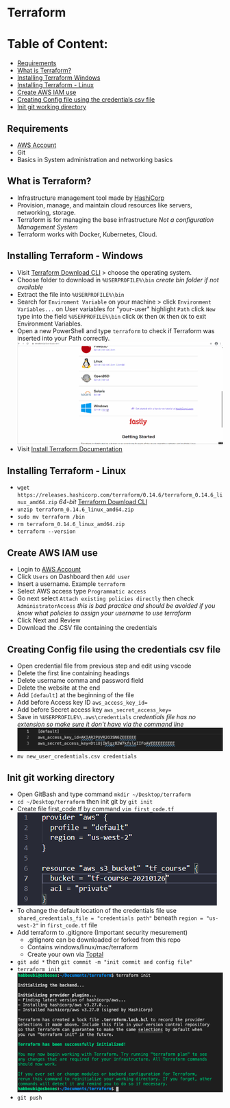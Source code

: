 # Terraform

# Table of Content:
- [Requirements](#requirements)
- [What is Terraform?](#what-is-terraform-(windows))
- [Installing Terraform Windows](#installing-terraform---windows)
- [Installing Terraform - Linux](#installing-terraform---linux)
- [Create AWS IAM use](#create-aws-iam-use)
- [Creating Config file using the credentials csv file](#creating-config-file-using-the-credentials-csv-file)
- [Init git working directory](#init-git-working-directory)



## Requirements
- [AWS Account](https://aws.amazon.com/account/)
- Git
- Basics in System administration and networking basics

## What is Terraform?
- Infrastructure management tool made by [HashiCorp](https://www.hashicorp.com)
- Provision, manage, and maintain cloud resources like servers, networking, storage. 
- Terraform is for managing the base infrastructure *Not a configuration Management System*
- Terraform works with Docker, Kubernetes, Cloud. 
 
## Installing Terraform - Windows
- Visit [Terraform Download CLI](https://www.terraform.io/downloads.html) > choose the operating system.
- Choose folder to download in `%USERPROFILE%\bin`    *create bin folder if not available*
- Extract the file into `%USERPROFILE%\bin`
- Search for `Enviroment Variable` on your machine > click `Environment Variables...` on User variables for "your-user" highlight `Path` click `New` type into the field `%USERPROFILE%\bin` click `OK` then `OK` then `OK` to exit Environment Variables.
- Open a new PowerShell and type `terraform` to check if Terraform was inserted into your Path correctly. 
![installing_terraform_windows](/assets/installing_terraform_windows.gif)
- Visit [Install Terraform Documentation](https://learn.hashicorp.com/tutorials/terraform/install-cli) 
## Installing Terraform - Linux
- `wget https://releases.hashicorp.com/terraform/0.14.6/terraform_0.14.6_linux_amd64.zip`   *64-bit*  [Terraform Download CLI](https://www.terraform.io/downloads.html)
- `unzip terraform_0.14.6_linux_amd64.zip`
- `sudo mv terraform /bin`
- `rm terraform_0.14.6_linux_amd64.zip`
- `terraform --version`

## Create AWS IAM use
- Login to [AWS Account](https://aws.amazon.com/account/)
- Click `Users` on Dashboard then `Add user`
- Insert a username. Example `terraform`
-  Select AWS access type `Programmatic access`
-  Go next select `Attach existing policies directly` then check `AdministratorAccess`  *this is bad practice and should be avoided if you know what policies to assign your username to use terraform*
-  Click Next and Review
-  Download the .CSV file containing the credentials

## Creating Config file using the credentials csv file
- Open credential file from previous step and edit using vscode
- Delete the first line containing headings
- Delete username comma and password field
- Delete the website at the end
- Add `[default]` at the beginning of the file
- Add before Access key ID `aws_access_key_id=`
- Add before Secret access key `aws_secret_access_key=`
- Save in `%USERPROFILE%\.aws\credentials`    *credentials file has no extension so make sure it don't have via the command line*
![credentials example](/assets/credentails.png)
- `mv new_user_credentials.csv credentials`

## Init git working directory
- Open GitBash and type command `mkdir ~/Desktop/terraform`
- `cd ~/Desktop/terraform` then init git by `git init`
- Create file first_code.tf by command `vim first_code.tf`
![first_code](/assets/first_code.png)
- To change the default location of the credentials file use `shared_credentials_file = "credentials path"` beneath `region = "us-west-2"` in `first_code.tf` file
- Add terraform to .gitignore (Important security mesurement) 
    - .gitignore can be downloaded or forked from this repo
    - Contains windows/linux/mac/terraform
    - Create your own via [Toptal](https://www.toptal.com/developers/gitignore)
- `git add *` then `git commit -m "init commit and config file"`
- `terraform init`  
![terraform_init](/assets/terraform_init.png)
- `git push`



